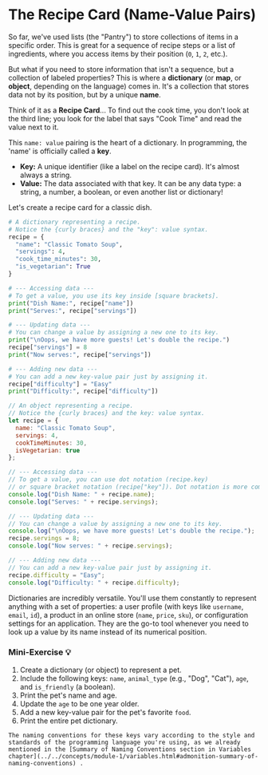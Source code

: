 # The Recipe Card (Name-Value Pairs)

So far, we've used lists (the "Pantry") to store collections of items in a specific order. This is great for a sequence of recipe steps or a list of ingredients, where you access items by their position (`0`, `1`, `2`, etc.).

But what if you need to store information that isn't a sequence, but a collection of labeled properties? This is where a **dictionary** (or **map**, or **object**, depending on the language) comes in. It's a collection that stores data not by its position, but by a unique **name**.

Think of it as a **Recipe Card**... To find out the cook time, you don't look at the third line; you look for the label that says "Cook Time" and read the value next to it.

This `name: value` pairing is the heart of a dictionary. In programming, the 'name' is officially called a **key**.

-   **Key:** A unique identifier (like a label on the recipe card). It's almost always a string.
-   **Value:** The data associated with that key. It can be any data type: a string, a number, a boolean, or even another list or dictionary!

Let's create a recipe card for a classic dish.

<!-- langtabs-start -->

```python
# A dictionary representing a recipe.
# Notice the {curly braces} and the "key": value syntax.
recipe = {
  "name": "Classic Tomato Soup",
  "servings": 4,
  "cook_time_minutes": 30,
  "is_vegetarian": True
}

# --- Accessing data ---
# To get a value, you use its key inside [square brackets].
print("Dish Name:", recipe["name"])
print("Serves:", recipe["servings"])

# --- Updating data ---
# You can change a value by assigning a new one to its key.
print("\nOops, we have more guests! Let's double the recipe.")
recipe["servings"] = 8
print("Now serves:", recipe["servings"])

# --- Adding new data ---
# You can add a new key-value pair just by assigning it.
recipe["difficulty"] = "Easy"
print("Difficulty:", recipe["difficulty"])
```

```javascript
// An object representing a recipe.
// Notice the {curly braces} and the key: value syntax.
let recipe = {
  name: "Classic Tomato Soup",
  servings: 4,
  cookTimeMinutes: 30,
  isVegetarian: true
};

// --- Accessing data ---
// To get a value, you can use dot notation (recipe.key)
// or square bracket notation (recipe["key"]). Dot notation is more common.
console.log("Dish Name: " + recipe.name);
console.log("Serves: " + recipe.servings);

// --- Updating data ---
// You can change a value by assigning a new one to its key.
console.log("\nOops, we have more guests! Let's double the recipe.");
recipe.servings = 8;
console.log("Now serves: " + recipe.servings);

// --- Adding new data ---
// You can add a new key-value pair just by assigning it.
recipe.difficulty = "Easy";
console.log("Difficulty: " + recipe.difficulty);
```

<!-- langtabs-end -->

Dictionaries are incredibly versatile. You'll use them constantly to represent anything with a set of properties: a user profile (with keys like `username`, `email`, `id`), a product in an online store (`name`, `price`, `sku`), or configuration settings for an application. They are the go-to tool whenever you need to look up a value by its name instead of its numerical position.

### Mini-Exercise 💡

1.  Create a dictionary (or object) to represent a pet.
2.  Include the following keys: `name`, `animal_type` (e.g., "Dog", "Cat"), `age`, and `is_friendly` (a boolean).
3.  Print the pet's name and age.
4.  Update the `age` to be one year older.
5.  Add a new key-value pair for the pet's favorite `food`.
6.  Print the entire pet dictionary.

```admonish note title="About naming convention"
The naming conventions for these keys vary according to the style and standards of the programming language you're using, as we already mentioned in the [Summary of Naming Conventions section in Variables chapter](../../concepts/module-1/variables.html#admonition-summary-of-naming-conventions) .
```
